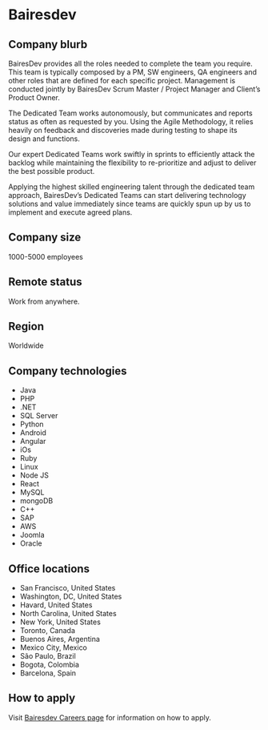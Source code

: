 # Bairesdev

## Company blurb

BairesDev provides all the roles needed to complete the team you require. This team is typically composed by a PM, SW engineers, QA engineers and other roles that are defined for each specific project. Management is conducted jointly by BairesDev Scrum Master / Project Manager and Client’s Product Owner.

The Dedicated Team works autonomously, but communicates and reports status as often as requested by you. Using the Agile Methodology, it relies heavily on feedback and discoveries made during testing to shape its design and functions.

Our expert Dedicated Teams work swiftly in sprints to efficiently attack the backlog while maintaining the flexibility to re-prioritize and adjust to deliver the best possible product.

Applying the highest skilled engineering talent through the dedicated team approach, BairesDev’s Dedicated Teams can start delivering technology solutions and value immediately since teams are quickly spun up by us to implement and execute agreed plans.

## Company size

1000-5000 employees

## Remote status

Work from anywhere.

## Region

Worldwide

## Company technologies

* Java
* PHP
* .NET
* SQL Server
* Python
* Android
* Angular
* iOs
* Ruby
* Linux
* Node JS
* React
* MySQL
* mongoDB
* C++
* SAP
* AWS
* Joomla
* Oracle

## Office locations

* San Francisco, United States
* Washington, DC, United States
* Havard, United States
* North Carolina, United States
* New York, United States
* Toronto, Canada
* Buenos Aires, Argentina
* Mexico City, Mexico
* São Paulo, Brazil
* Bogota, Colombia
* Barcelona, Spain

## How to apply

Visit [Bairesdev Careers page](https://www.bairesdev.com/careers/) for information on how to apply.
